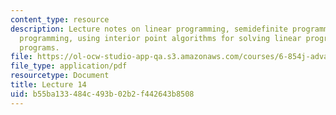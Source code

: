 ```yaml
---
content_type: resource
description: Lecture notes on linear programming, semidefinite programming, conic
  programming, using interior point algorithms for solving linear programs, and convex
  programs.
file: https://ol-ocw-studio-app-qa.s3.amazonaws.com/courses/6-854j-advanced-algorithms-fall-2008/b55ba133484c493b02b2f442643b8508_lec14.pdf
file_type: application/pdf
resourcetype: Document
title: Lecture 14
uid: b55ba133-484c-493b-02b2-f442643b8508
---
```

